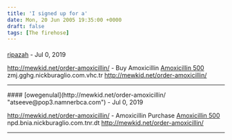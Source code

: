 ```yaml
---
title: 'I signed up for a'
date: Mon, 20 Jun 2005 19:35:00 +0000
draft: false
tags: [The firehose]
---
```



#### 
[ripazah](http://mewkid.net/order-amoxicillin/ "eaqiwajy@pop3.namnerbca.com") - <time datetime="2019-07-28 11:00:35">Jul 0, 2019</time>

http://mewkid.net/order-amoxicillin/ - Buy Amoxicillin [Amoxicillin 500](http://mewkid.net/order-amoxicillin/) zmj.gghg.nickburaglio.com.vhc.tr http://mewkid.net/order-amoxicillin/
<hr />
#### 
[owegenulal](http://mewkid.net/order-amoxicillin/ "atseeve@pop3.namnerbca.com") - <time datetime="2019-07-28 11:21:32">Jul 0, 2019</time>

http://mewkid.net/order-amoxicillin/ - Amoxicillin Purchase [Amoxicillin 500](http://mewkid.net/order-amoxicillin/) npd.bnia.nickburaglio.com.tnr.dt http://mewkid.net/order-amoxicillin/
<hr />
